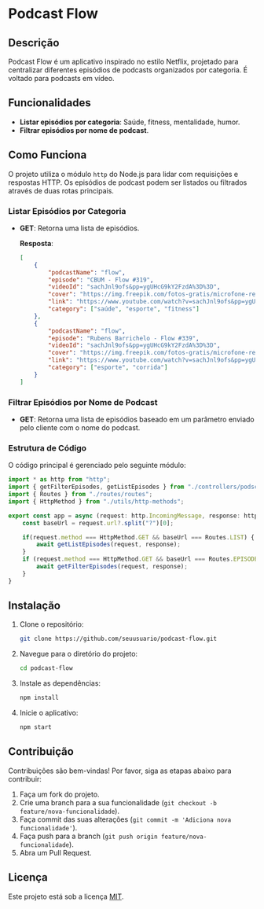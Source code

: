# Podcast Flow

## Descrição
Podcast Flow é um aplicativo inspirado no estilo Netflix, projetado para centralizar diferentes episódios de podcasts organizados por categoria. É voltado para podcasts em vídeo.

## Funcionalidades

- **Listar episódios por categoria**: Saúde, fitness, mentalidade, humor.
- **Filtrar episódios por nome de podcast**.

## Como Funciona

O projeto utiliza o módulo `http` do Node.js para lidar com requisições e respostas HTTP. Os episódios de podcast podem ser listados ou filtrados através de duas rotas principais.

### Listar Episódios por Categoria

- **GET**: Retorna uma lista de episódios.
  
  **Resposta**:
  ```json
  [
      {
          "podcastName": "flow",
          "episode": "CBUM - Flow #319",
          "videoId": "sachJnl9ofs&pp=ygUHcG9kY2FzdA%3D%3D",
          "cover": "https://img.freepik.com/fotos-gratis/microfone-retro-isolado-no-fundo-da-cor_1387-912.jpg",
          "link": "https://www.youtube.com/watch?v=sachJnl9ofs&pp=ygUHcG9kY2FzdA%3D%3D",
          "category": ["saúde", "esporte", "fitness"]
      },
      {
          "podcastName": "flow",
          "episode": "Rubens Barrichelo - Flow #339",
          "videoId": "sachJnl9ofs&pp=ygUHcG9kY2FzdA%3D%3D",
          "cover": "https://img.freepik.com/fotos-gratis/microfone-retro-isolado-no-fundo-da-cor_1387-912.jpg",
          "link": "https://www.youtube.com/watch?v=sachJnl9ofs&pp=ygUHcG9kY2FzdA%3D%3D",
          "category": ["esporte", "corrida"]
      }
  ]
  ```

### Filtrar Episódios por Nome de Podcast

- **GET**: Retorna uma lista de episódios baseado em um parâmetro enviado pelo cliente com o nome do podcast.

### Estrutura de Código

O código principal é gerenciado pelo seguinte módulo:

```javascript
import * as http from "http";
import { getFilterEpisodes, getListEpisodes } from "./controllers/podscasts-controller";
import { Routes } from "./routes/routes";
import { HttpMethod } from "./utils/http-methods";

export const app = async (request: http.IncomingMessage, response: http.ServerResponse) => {
    const baseUrl = request.url?.split("?")[0];

    if(request.method === HttpMethod.GET && baseUrl === Routes.LIST) {
        await getListEpisodes(request, response);
    } 
    if (request.method === HttpMethod.GET && baseUrl === Routes.EPISODE) {
        await getFilterEpisodes(request, response);
    }
}
```

## Instalação

1. Clone o repositório:
   ```bash
   git clone https://github.com/seuusuario/podcast-flow.git
   ```

2. Navegue para o diretório do projeto:
   ```bash
   cd podcast-flow
   ```

3. Instale as dependências:
   ```bash
   npm install
   ```

4. Inicie o aplicativo:
   ```bash
   npm start
   ```

## Contribuição

Contribuições são bem-vindas! Por favor, siga as etapas abaixo para contribuir:

1. Faça um fork do projeto.
2. Crie uma branch para a sua funcionalidade (`git checkout -b feature/nova-funcionalidade`).
3. Faça commit das suas alterações (`git commit -m 'Adiciona nova funcionalidade'`).
4. Faça push para a branch (`git push origin feature/nova-funcionalidade`).
5. Abra um Pull Request.

## Licença

Este projeto está sob a licença [MIT](LICENSE).
